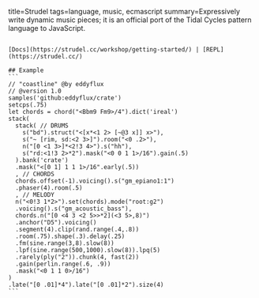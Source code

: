 title=Strudel
tags=language, music, ecmascript
summary=Expressively write dynamic music pieces; it is an official port of the Tidal Cycles pattern language to JavaScript.
~~~~~~

[Docs](https://strudel.cc/workshop/getting-started/) | [REPL](https://strudel.cc/)

## Example
```
// "coastline" @by eddyflux
// @version 1.0
samples('github:eddyflux/crate')
setcps(.75)
let chords = chord("<Bbm9 Fm9>/4").dict('ireal')
stack(
  stack( // DRUMS
    s("bd").struct("<[x*<1 2> [~@3 x]] x>"),
    s("~ [rim, sd:<2 3>]").room("<0 .2>"),
    n("[0 <1 3>]*<2!3 4>").s("hh"),
    s("rd:<1!3 2>*2").mask("<0 0 1 1>/16").gain(.5)
  ).bank('crate')
  .mask("<[0 1] 1 1 1>/16".early(.5))
  , // CHORDS
  chords.offset(-1).voicing().s("gm_epiano1:1")
  .phaser(4).room(.5)
  , // MELODY
  n("<0!3 1*2>").set(chords).mode("root:g2")
  .voicing().s("gm_acoustic_bass"),
  chords.n("[0 <4 3 <2 5>>*2](<3 5>,8)")
  .anchor("D5").voicing()
  .segment(4).clip(rand.range(.4,.8))
  .room(.75).shape(.3).delay(.25)
  .fm(sine.range(3,8).slow(8))
  .lpf(sine.range(500,1000).slow(8)).lpq(5)
  .rarely(ply("2")).chunk(4, fast(2))
  .gain(perlin.range(.6, .9))
  .mask("<0 1 1 0>/16")
)
.late("[0 .01]*4").late("[0 .01]*2").size(4)
```

